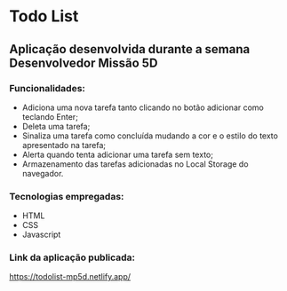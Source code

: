 # Todo List
## Aplicação desenvolvida durante a semana Desenvolvedor Missão 5D
### Funcionalidades:
- Adiciona uma nova tarefa tanto clicando no botão adicionar como teclando Enter;
- Deleta uma tarefa;
- Sinaliza uma tarefa como concluída mudando a cor e o estilo do texto apresentado na tarefa;
- Alerta quando tenta adicionar uma tarefa sem texto;
- Armazenamento das tarefas adicionadas no Local Storage do navegador.

### Tecnologias empregadas:
- HTML
- CSS
- Javascript

### Link da aplicação publicada:
https://todolist-mp5d.netlify.app/
